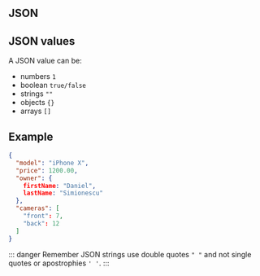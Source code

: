 ## JSON

## JSON values

A JSON value can be:
- numbers `1`
- boolean `true/false`
- strings `""`
- objects `{}`
- arrays `[]`


## Example

``` json
{
  "model": "iPhone X",
  "price": 1200.00,
  "owner": {
    firstName: "Daniel",
    lastName: "Simionescu"
  },
  "cameras": [
    "front": 7,
    "back": 12
  ]
}
```

::: danger Remember
JSON strings use double quotes `" "` and not single quotes or apostrophies `' '`.
:::
